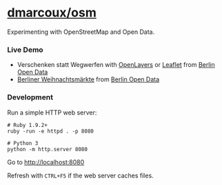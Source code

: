 # <a href="https://github.com/dmarcoux/osm">dmarcoux/osm</a>

Experimenting with OpenStreetMap and Open Data.

### Live Demo

- Verschenken statt Wegwerfen with
  [OpenLayers](https://dmarcoux.github.io/osm/verschenken_statt_wegwerfen_openlayers/) or
  [Leaflet](https://dmarcoux.github.io/osm/verschenken_statt_wegwerfen_leaflet/)
  from [Berlin Open Data](http://daten.berlin.de/datensaetze/verschenken-statt-wegwerfen)
- [Berliner
  Weihnachtsmärkte](https://dmarcoux.github.io/osm/berliner_weihnachtsmaerkte/)
  from [Berlin Open Data](https://daten.berlin.de/datensaetze/berliner-weihnachtsm%C3%A4rkte-0)

### Development

Run a simple HTTP web server:

```
# Ruby 1.9.2+
ruby -run -e httpd . -p 8080

# Python 3
python -m http.server 8080
```

Go to [http://localhost:8080](http://localhost:8080)

Refresh with `CTRL+F5` if the web server caches files.

